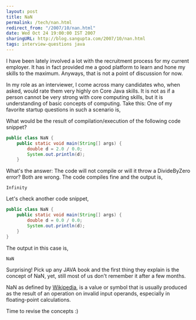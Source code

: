 ```yaml
---
layout: post
title: NaN
permalink: /tech/nan.html
redirect_from: "/2007/10/nan.html"
date: Wed Oct 24 19:00:00 IST 2007
sharingURL: http://blog.sangupta.com/2007/10/nan.html
tags: interview-questions java
---
```


I have been lately involved a lot with the recruitment process for my current employer. It has in fact provided me a 
good platform to learn and hone my skills to the maximum. Anyways, that is not a point of discussion for now.

In my role as an interviewer, I come across many candidates who, when asked, would rate them very highly on Core Java 
skills. It is not as if a person cannot be very strong with core computing skills, but it is understanding of basic 
concepts of computing. Take this: One of my favorite startup questions in such a scenario is,

What would be the result of compilation/execution of the following code snippet?

```java
public class NaN {
	public static void main(String[] args) {
		double d = 2.0 / 0.0;
		System.out.println(d);
	}
```
What's the answer: The code will not compile or will it throw a DivideByZero error? Both are wrong. The code compiles 
fine and the output is,

```
Infinity
```

Let's check another code snippet,

```java
public class NaN {
	public static void main(String[] args) {
		double d = 0.0 / 0.0;
		System.out.println(d);
	}
}
```

The output in this case is,

```
NaN
```

Surprising! Pick up any JAVA book and the first thing they explain is the concept of NaN, yet, still most of us don't 
remember it after a few months.

NaN as defined by <a href="http://en.wikipedia.org/wiki/NaN">Wikipedia</a>, is a value or symbol that is usually produced 
as the result of an operation on invalid input operands, especially in floating-point calculations.

Time to revise the concepts :)
